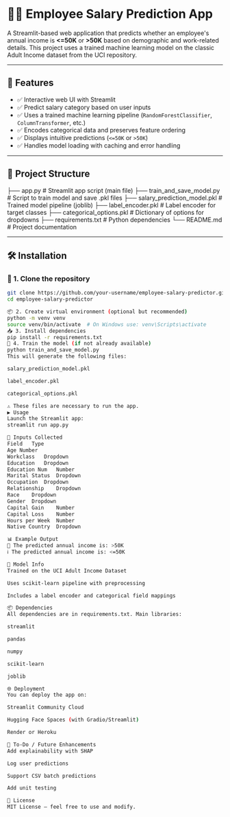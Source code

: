 # 🧑‍💼 Employee Salary Prediction App

A Streamlit-based web application that predicts whether an employee's annual income is **<=50K** or **>50K** based on demographic and work-related details. This project uses a trained machine learning model on the classic Adult Income dataset from the UCI repository.

---

## 🚀 Features

- ✅ Interactive web UI with Streamlit
- ✅ Predict salary category based on user inputs
- ✅ Uses a trained machine learning pipeline (`RandomForestClassifier`, `ColumnTransformer`, etc.)
- ✅ Encodes categorical data and preserves feature ordering
- ✅ Displays intuitive predictions (`<=50K` or `>50K`)
- ✅ Handles model loading with caching and error handling

---

## 📂 Project Structure
├── app.py # Streamlit app script (main file)
├── train_and_save_model.py # Script to train model and save .pkl files
├── salary_prediction_model.pkl # Trained model pipeline (joblib)
├── label_encoder.pkl # Label encoder for target classes
├── categorical_options.pkl # Dictionary of options for dropdowns
├── requirements.txt # Python dependencies
└── README.md # Project documentation

---

## 🛠️ Installation

### 🔧 1. Clone the repository

```bash
git clone https://github.com/your-username/employee-salary-predictor.git
cd employee-salary-predictor

📦 2. Create virtual environment (optional but recommended)
python -m venv venv
source venv/bin/activate  # On Windows use: venv\Scripts\activate
📥 3. Install dependencies
pip install -r requirements.txt
🧠 4. Train the model (if not already available)
python train_and_save_model.py
This will generate the following files:

salary_prediction_model.pkl

label_encoder.pkl

categorical_options.pkl

⚠️ These files are necessary to run the app.
▶️ Usage
Launch the Streamlit app:
streamlit run app.py

🧾 Inputs Collected
Field	Type
Age	Number
Workclass	Dropdown
Education	Dropdown
Education Num	Number
Marital Status	Dropdown
Occupation	Dropdown
Relationship	Dropdown
Race	Dropdown
Gender	Dropdown
Capital Gain	Number
Capital Loss	Number
Hours per Week	Number
Native Country	Dropdown

📊 Example Output
🎯 The predicted annual income is: >50K
ℹ️ The predicted annual income is: <=50K

🧠 Model Info
Trained on the UCI Adult Income Dataset

Uses scikit-learn pipeline with preprocessing

Includes a label encoder and categorical field mappings

📦 Dependencies
All dependencies are in requirements.txt. Main libraries:

streamlit

pandas

numpy

scikit-learn

joblib

🌐 Deployment
You can deploy the app on:

Streamlit Community Cloud

Hugging Face Spaces (with Gradio/Streamlit)

Render or Heroku

🧩 To-Do / Future Enhancements
Add explainability with SHAP

Log user predictions

Support CSV batch predictions

Add unit testing

📜 License
MIT License – feel free to use and modify.


